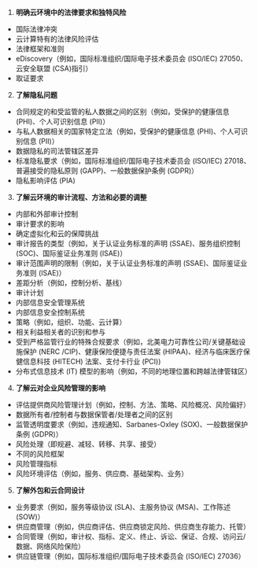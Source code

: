 1. **明确云环境中的法律要求和独特风险**
- 国际法律冲突
- 云计算特有的法律风险评估
- 法律框架和准则
- eDiscovery（例如，国际标准组织/国际电子技术委员会 (ISO/IEC) 27050、云安全联盟 (CSA)指引）
- 取证要求
2. **了解隐私问题**
- 合同规定的和受监管的私人数据之间的区别（例如，受保护的健康信息 (PHI)、个人可识别信息 (PII)）
- 与私人数据相关的国家特定立法（例如，受保护的健康信息 (PHI)、个人可识别信息 (PII)）
- 数据隐私的司法管辖区差异
- 标准隐私要求（例如，国际标准组织/国际电子技术委员会 (ISO/IEC) 27018、普遍接受的隐私原则 (GAPP)、一般数据保护条例 (GDPR)）
- 隐私影响评估 (PIA)
3. **了解云环境的审计流程、方法和必要的调整**
- 内部和外部审计控制
- 审计要求的影响
- 确定虚拟化和云的保障挑战
- 审计报告的类型（例如，关于认证业务标准的声明 (SSAE)、服务组织控制 (SOC)、国际鉴证业务准则 (ISAE)）
- 审计范围声明的限制（例如，关于认证业务标准的声明 (SSAE)、国际鉴证业务准则 (ISAE)）
- 差距分析（例如，控制分析、基线）
- 审计计划
- 内部信息安全管理系统
- 内部信息安全控制系统
- 策略（例如，组织、功能、云计算）
- 相关利益相关者的识别和参与
- 受到严格监管行业的特殊合规要求（例如，北美电力可靠性公司/关键基础设施保护 (NERC /CIP)、健康保险便捷与责任法案 (HIPAA)、经济与临床医疗保健信息科技 (HITECH) 法案、支付卡行业 (PCI))
- 分布式信息技术 (IT) 模型的影响（例如，不同的地理位置和跨越法律管辖区）
4. **了解云对企业风险管理的影响**
- 评估提供商风险管理计划（例如，控制、方法、策略、风险概况、风险偏好）
- 数据所有者/控制者与数据保管者/处理者之间的区别
- 监管透明度要求（例如，违规通知、Sarbanes-Oxley (SOX)、一般数据保护条例 (GDPR)）
- 风险处理（即规避、减轻、转移、共享、接受）
- 不同的风险框架
- 风险管理指标
- 风险环境评估（例如，服务、供应商、基础架构、业务）
5. **了解外包和云合同设计**
- 业务要求（例如，服务等级协议 (SLA)、主服务协议 (MSA)、工作陈述 (SOW)）
- 供应商管理（例如，供应商评估、供应商锁定风险、供应商生存能力、托管）
- 合同管理（例如，审计权、指标、定义、终止、诉讼、保证、合规、访问云/数据、网络风险保险）
- 供应链管理（例如，国际标准组织/国际电子技术委员会 (ISO/IEC) 27036）
